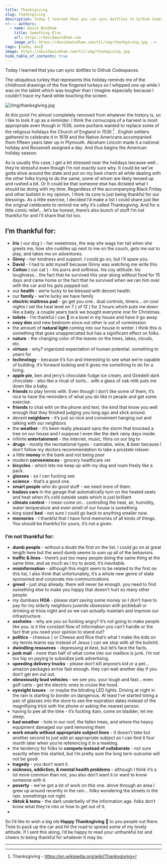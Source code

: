 ```yaml
---
title: Thanksgiving
slug: thanksgiving
description: Today I learned that you can sync dotfiles to Github Codespaces.
<!--- authors:
  - name: David Windham
    title: Something Else
    url: https://davidawindham.com
    image_url: https://davidawindham.com/til/img/thankgiving.jpg -->
tags: [code, dev]
image: https://davidawindham.com/til/img/thankgiving.jpg
hide_table_of_contents: true
---
```


Today I learned that you can sync dotfiles to Github Codespaces.

<!--truncate-->

The ubiquitous turkey that represents this holiday reminds me of the childhood drawings of the five fingered turkeys so I whipped one up while I was on the tablet which was tougher than I imagine especially because I couldn’t trace my hand while touching the screen. 

![/img/thanksgiving.jpg](/img/thanksgiving.jpg)

At this point I’m almost completely removed from whatever the history is, so I like to look it up as a reminder. I think the cornucopia of a harvest is most appropriate even though in 1536, some puritans wanted to replace some of the religious holidays the Church of England in 1536 [^1] . English settlers gathered to celebrate it in 1619 and the Native Americans accompanied them fifteen years later up in Plymouth. Abraham Lincoln made it a national holiday and Roosevelt assigned a day. And thus begins the American holiday season. 

As is usually this case, I get a bit stressed near the holidays because well… they’re stressful even though I‘m not exactly sure why. It could be we’ve gotta drive around the state and put on my best charm all while dealing with the other folks trying to do the same, some of whom are likely tensed up and rushed a bit.  Or It could be that someone else has dictated what I should be doing with my time. Regardless of the accompanying Black Friday and other bullshit in my opinion, I think its core is just being thankful for our blessings. As a little exercise, I decided I’d make a list I could share just like the original celebrants to remind me why it’s called Thanksgiving. And for a little comic relief… let’s be honest,  there’s also bunch of stuff I’m not thankful for and I’ll share that list too. 

## I’m thankful for:

- **Iris** ( our dog ) - her sweetness, the way she wags her tail when she greets me, how she cuddles up next to me on the couch, gets me out to play, and takes me on adventures.
- **Ginny** - her kindness and support. I could go on, but I’ll spare you. 
- **David** - I had to add myself because Ginny was watching me write this
- **Cotton** ( our cat ) - his purrs and softness. his coy attitude. his toughness… the fact that he survived this year along without food for 15 days and came home or the fact that he survived when we ran him over with the car and his guts popped out. 
- our **health** - we’re lucky to be blessed with decent health. 
- our **family** - we’re lucky we have family
- **electric mattress pad** - go get you one.. dual controls, timers… on cool nights I set the heat level on 7 ( of 12 ) for 2 hours which puts me down like a baby. a couple years back we bought everyone one for Christmas. 
- **toilets** - I’m thankful I can 💩 in a bowl in my house and have it go away
- **cozy den** and new bedroom since out other is out of commission
- the amount of **natural light** coming into our house in winter. I think this is something that goes unappreciated but has a significant effect on folks. 
- **nature** - the changing color of the leaves on the trees, lakes, clouds, etc. 
- **virtues** - why? organized expectation of human potential. something to yearn for
- **technology** - because it’s fun and interesting to see what we’re capable of building. it’s forward looking and it gives me something to do for a living.  
- **apple pie**, ben and jerry’s chocolate fudge ice cream, and Giredelli dark chocolate - also like a ritual of sorts… with a glass of oak milk puts me down like a baby. 
- **friends** to play tennis with. Even though I don’t like some of them, it’s nice to have the reminders of what you do like in people and get some exercise. 
- **friends** to chat with on the phone and text. the kind that know you well enough that they finished judging you long ago and stick around. 
- decent **neighbors** - it’s just so nice and convenient hanging out and talking with our neighbors
- the **weather** - it’s been really pleasant sans the storm that knocked a tree on our house and I suppose I even like the dark rainy days inside. 
- infinite **entertainment** - the internet, music, films on our big tv
- **drugs** - mostly the recreational types - cannabis, wine, & beer because I don’t follow my doctors recommendation to take a prostate relaxer. 
- a little **money** in the bank and not being poor
- modern **conveniences** - grocery healthcare vet 
- **bicycles** - which lets me keep up with my dog and roam freely like a pack. 
- **glasses** - so I can fucking see
- **science** - that’s a good one.
- **smart people** who do good stuff - we need more of them.
- **badass cars** in the garage that automatically turn on the heated seats and heat when it’s cold outside seats which is just brilliant
- **climate control** - i mean come on… controlling the heat, air, humidity, water temperature and even smell of our house is something
- king sized **bed** - not sure I could go back to anything smaller now. 
- **memories** - I thankful that I have fond memories of all kinds of things. You should be thankful for yours, it’s not a given. 

### I’m not thankful for:

- **dumb people** - without a doubt the first on the list. I could go on at great length here but the word dumb seems to sum up all of the behaviors. 
- **traffic & lines** - there’s just too many people doing the same thing at the same time. and as much as I try to avoid, it’s inevitable.  
- **misinformation** - although this might seem to be related to the first on this list, I also think that unfortunately,  it’s a whole new genre of state sponsored and corporate mis-communications
- **greed** - just stop already. there will never be enough. you need to find something else to make you happy that doesn’t hurt so many other people. 
- my dumbass **HOA** - please start saving some money so I don’t have to pay for my elderly neighbors juvenile obsession with pickleball or drinking at trivia night and so we can actually maintain and improve our infrastructure. 
- **assholes** - why are you so fucking angry? it’s not going to make people like you. is it the constant flow of information you can’t handle or the fact that you need your opinion to stand out?
- **politics** - cheesus ( or Cheese and Rice that’s what I make the kids on my tennis teams say instead of Jesus ) can we stop with all the bullshit. 
- **dwindling resources** - depressing at best, but let’s face the facts. 
- **junk mail** - more than half of what come into our mailbox is junk. I’m not too hip on  paying to subsidize junk advertising.
- **speeding delivery trucks** - please don’t kill anyone’s kid or a pet… amazon packages arrive fast enough. they can wait another day if you don’t get em out out. 
- **obnoxiously loud vehicles** - we see you. your tough and fast… even golf carts - get the electric ones to cruise the hood. 
- **eyesight issues** -  or maybe the blinding LED lights. Driving at night in the rain is starting to border on dangerous. At least I’ve started toting a pair of glasses into the store to see the expiration dates instead of the magnifiying trick with the phone or asking the nearest person. 
- having to pee all the time - it’s fucking 4am, come on bladder, let me sleep. 
- **bad weather** - hole in our roof, the fallen trees, and where the heavy equipment damaged our yard removing them
- **work emails without appropriate subject lines** - it doesn’t take but another second to just add an appropriate subject so I can find it four month later when you’re referencing it in a meeting. 
- the tendency for folks to **compete instead of collaborate** - not sure exactly when this started, but I’m pretty sure the long term outcome will not be good. 
- **tragedy** - you don’t want it. 
- **sickness, addiction, & mental health problems** - although I think it’s a lot more common than not, you also don’t want it or want to know someone with it. 
- **poverty** - we’ve got a lot of work on this one. drove through an area I grew up around recently in the rain… folks wondering the streets in the rain. somethings not right. 
- **tiktok & temu** - the dark underbelly of the information age. folks don’t know what they’re into or how to get out of it. 
- 

So I’d like to wish a big ole **Happy Thanksgiving** 🦃 to you people out there. Time to pack up the car and hit the road to spread some of my lovely attitude.  If I sent this along, I’d be happy to  read your unthankful list and cheers to being thankful for whatever it may be. 


---

[^1]: Thanksgiving - https://en.wikipedia.org/wiki/Thanksgiving